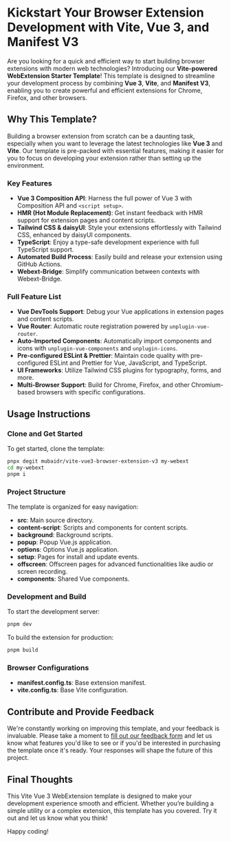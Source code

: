 # Kickstart Your Browser Extension Development with Vite, Vue 3, and Manifest V3

Are you looking for a quick and efficient way to start building browser extensions with modern web technologies? Introducing our **Vite-powered WebExtension Starter Template**! This template is designed to streamline your development process by combining **Vue 3**, **Vite**, and **Manifest V3**, enabling you to create powerful and efficient extensions for Chrome, Firefox, and other browsers.

## Why This Template?

Building a browser extension from scratch can be a daunting task, especially when you want to leverage the latest technologies like **Vue 3** and **Vite**. Our template is pre-packed with essential features, making it easier for you to focus on developing your extension rather than setting up the environment.

### Key Features

- **Vue 3 Composition API**: Harness the full power of Vue 3 with Composition API and `<script setup>`.
- **HMR (Hot Module Replacement)**: Get instant feedback with HMR support for extension pages and content scripts.
- **Tailwind CSS & daisyUI**: Style your extensions effortlessly with Tailwind CSS, enhanced by daisyUI components.
- **TypeScript**: Enjoy a type-safe development experience with full TypeScript support.
- **Automated Build Process**: Easily build and release your extension using GitHub Actions.
- **Webext-Bridge**: Simplify communication between contexts with Webext-Bridge.

### Full Feature List

- **Vue DevTools Support**: Debug your Vue applications in extension pages and content scripts.
- **Vue Router**: Automatic route registration powered by `unplugin-vue-router`.
- **Auto-Imported Components**: Automatically import components and icons with `unplugin-vue-components` and `unplugin-icons`.
- **Pre-configured ESLint & Prettier**: Maintain code quality with pre-configured ESLint and Prettier for Vue, JavaScript, and TypeScript.
- **UI Frameworks**: Utilize Tailwind CSS plugins for typography, forms, and more.
- **Multi-Browser Support**: Build for Chrome, Firefox, and other Chromium-based browsers with specific configurations.

## Usage Instructions

### Clone and Get Started

To get started, clone the template:

```bash
pnpx degit mubaidr/vite-vue3-browser-extension-v3 my-webext
cd my-webext
pnpm i
```

### Project Structure

The template is organized for easy navigation:

- **src**: Main source directory.
- **content-script**: Scripts and components for content scripts.
- **background**: Background scripts.
- **popup**: Popup Vue.js application.
- **options**: Options Vue.js application.
- **setup**: Pages for install and update events.
- **offscreen**: Offscreen pages for advanced functionalities like audio or screen recording.
- **components**: Shared Vue components.

### Development and Build

To start the development server:

```bash
pnpm dev
```

To build the extension for production:

```bash
pnpm build
```

### Browser Configurations

- **manifest.config.ts**: Base extension manifest.
- **vite.config.ts**: Base Vite configuration.

## Contribute and Provide Feedback

We're constantly working on improving this template, and your feedback is invaluable. Please take a moment to [fill out our feedback form](#) and let us know what features you'd like to see or if you'd be interested in purchasing the template once it's ready. Your responses will shape the future of this project.

## Final Thoughts

This Vite Vue 3 WebExtension template is designed to make your development experience smooth and efficient. Whether you’re building a simple utility or a complex extension, this template has you covered. Try it out and let us know what you think!

Happy coding!
